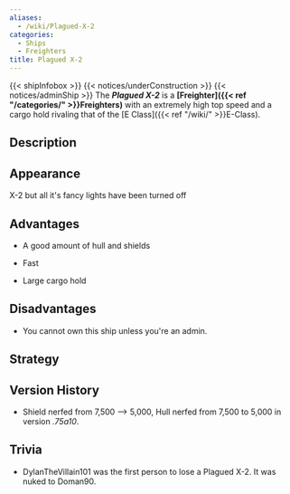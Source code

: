 ```yaml
---
aliases:
  - /wiki/Plagued-X-2
categories:
  - Ships
  - Freighters
title: Plagued X-2
---
```


{{< shipInfobox >}} {{< notices/underConstruction >}} {{< notices/adminShip >}} The **_Plagued X-2_** is a **[Freighter]({{< ref "/categories/" >}}Freighters)** with an extremely high top speed and a cargo hold rivaling that of the [E Class]({{< ref "/wiki/" >}}E-Class).

## Description

## Appearance

X-2 but all it's fancy lights have been turned off

## Advantages

- A good amount of hull and shields

<!-- -->

- Fast

<!-- -->

- Large cargo hold

## Disadvantages

- You cannot own this ship unless you're an admin.

## Strategy

## Version History

- Shield nerfed from 7,500 --> 5,000, Hull nerfed from 7,500 to 5,000 in version _.75a10_.

## Trivia

- DylanTheVillain101 was the first person to lose a Plagued X-2. It was nuked to Doman90.
